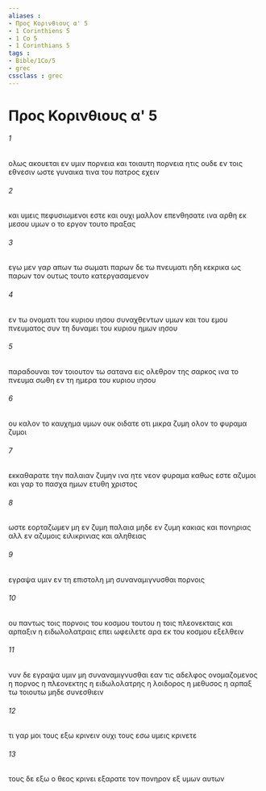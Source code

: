 ```yaml
---
aliases : 
- Προς Κορινθιους α' 5
- 1 Corinthiens 5
- 1 Co 5
- 1 Corinthians 5
tags : 
- Bible/1Co/5
- grec
cssclass : grec
---
```


# Προς Κορινθιους α' 5

###### 1
ολως ακουεται εν υμιν πορνεια και τοιαυτη πορνεια ητις ουδε εν τοις εθνεσιν ωστε γυναικα τινα του πατρος εχειν
###### 2
και υμεις πεφυσιωμενοι εστε και ουχι μαλλον επενθησατε ινα αρθη εκ μεσου υμων ο το εργον τουτο πραξας
###### 3
εγω μεν γαρ απων τω σωματι παρων δε τω πνευματι ηδη κεκρικα ως παρων τον ουτως τουτο κατεργασαμενον
###### 4
εν τω ονοματι του κυριου ιησου συναχθεντων υμων και του εμου πνευματος συν τη δυναμει του κυριου ημων ιησου
###### 5
παραδουναι τον τοιουτον τω σατανα εις ολεθρον της σαρκος ινα το πνευμα σωθη εν τη ημερα του κυριου ιησου
###### 6
ου καλον το καυχημα υμων ουκ οιδατε οτι μικρα ζυμη ολον το φυραμα ζυμοι
###### 7
εκκαθαρατε την παλαιαν ζυμην ινα ητε νεον φυραμα καθως εστε αζυμοι και γαρ το πασχα ημων ετυθη χριστος
###### 8
ωστε εορταζωμεν μη εν ζυμη παλαια μηδε εν ζυμη κακιας και πονηριας αλλ εν αζυμοις ειλικρινιας και αληθειας
###### 9
εγραψα υμιν εν τη επιστολη μη συναναμιγνυσθαι πορνοις
###### 10
ου παντως τοις πορνοις του κοσμου τουτου η τοις πλεονεκταις και αρπαξιν η ειδωλολατραις επει ωφειλετε αρα εκ του κοσμου εξελθειν
###### 11
νυν δε εγραψα υμιν μη συναναμιγνυσθαι εαν τις αδελφος ονομαζομενος η πορνος η πλεονεκτης η ειδωλολατρης η λοιδορος η μεθυσος η αρπαξ τω τοιουτω μηδε συνεσθιειν
###### 12
τι γαρ μοι τους εξω κρινειν ουχι τους εσω υμεις κρινετε
###### 13
τους δε εξω ο θεος κρινει εξαρατε τον πονηρον εξ υμων αυτων
